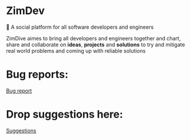 # ZimDev 
:rocket:
A social platform for all software developers and engineers 

ZimDive aimes to bring all developers and engineers together and
chart, share and collaborate on **ideas**, **projects** and **solutions**
to try and mitigate real world problems and coming up with reliable solutions

# Bug reports:
[Bug report](https://github.com/SOFTAZ-ZW/ZimDev/blob/master/Bugs/Bugs.md)

# Drop suggestions here:
[Suggestions](https://github.com/SOFTAZ-ZW/ZimDev/blob/master/Suggestions/Suggestions.md)
